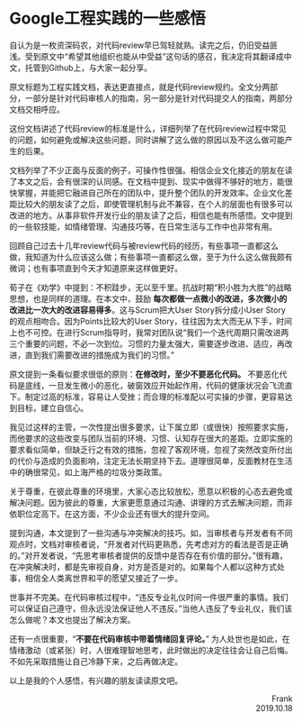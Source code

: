 # Google工程实践的一些感悟

自认为是一枚资深码农，对代码review早已驾轻就熟。读完之后，仍旧受益匪浅。受到原文中“希望其他组织也能从中受益”这句话的感召，我决定将其翻译成中文，托管到Github上，与大家一起分享。

原文标题为工程实践文档，表达更直接点，就是代码review规约。全文分两部分，一部分是针对代码审核人的指南，另一部分是针对代码提交人的指南，两部分文档交相呼应。

这份文档讲述了代码review的标准是什么，详细列举了在代码review过程中常见的问题，如何避免或解决这些问题，同时讲解了这么做的原因以及不这么做可能产生的后果。

文档列举了不少正面与反面的例子，可操作性很强。相信企业文化接近的朋友在读了本文之后，会有很深的认同感。在文档中提到、现实中做得不够好的地方，能很快掌握，并能把它融进自己所在的团队中，提升整个团队的开发效率。企业文化差距比较大的朋友读了之后，即使管理机制与此不兼容，在个人的层面也有很多可以改进的地方。从事非软件开发行业的朋友读了之后，相信也能有所感悟。文中提到的一些软技能，如情绪管理、沟通技巧等，在日常生活与工作中也非常有用。

回顾自己过去十几年review代码与被review代码的经历，有些事项一直都这么做，我知道为什么应该这么做；有些事项一直都这么做，至于为什么这么做我颇有微词；也有事项直到今天才知道原来这样做更好。

荀子在《劝学》中提到：不积跬步，无以至千里。抗战时期“积小胜为大胜”的战略思想，也是同样的道理。在本文中，鼓励 **每次都做一点微小的改进，多次微小的改进比一次大的改进容易得多**。这与Scrum把大User Story拆分成小User Story的观点相吻合。因为Points比较大的User Story，往往因为太大而无从下手，时间上也不可控。在进行Scrum指导时，我常对团队说“我们一个迭代周期只需改进两三个重要的问题，不必一次到位。习惯的力量太强大，需要逐步改进、适应，再改进，直到我们需要改进的措施成为我们的习惯。”

原文提到一条看似要求很低的原则：**在修改时，至少不要恶化代码。** 不要恶化代码是底线，一旦发生微小的恶化，破窗效应开始起作用，代码的健康状况会飞流直下。制定过高的标准，容易让人受挫；而合理的标准配以可实操的步骤，更容易达到目标，建立自信心。

我见过这样的主管，一次性提出很多要求，让下属立即（或很快）按照要求实施，而他要求的这些改变与团队当前的环境、习惯、认知存在很大的差距。立即实施的要求看似简单，但缺乏行之有效的措施，忽视了客观环境，忽视了突然改变所付出的代价与造成的负面影响，注定无法长期坚持下去。道理很简单，反面教材在生活中的确很常见，如上海严格的垃圾分类政策。

关于尊重，在彼此尊重的环境里，大家心态比较放松，愿意以积极的心态去避免或解决问题。因为彼此的尊重，大家更愿意通过沟通、讲理的方式去解决问题，而非依职位定高下。在这方面，不少企业还有很大的提升空间。

提到沟通，本文提到了一些沟通与冲突解决的技巧。如，当审核者与开发者有不同观点时，文档对审核者说，“开发者对代码更熟悉，先考虑对方的看法是否是正确的。”对开发者说，“先思考审核者提供的反馈中是否存在有价值的部分。”很有趣，在冲突解决时，都是先审视自身，对方是否是对的。如果每个人都以这种方式处事，相信全人类离世界和平的愿望又接近了一步。

世事并不完美。在代码审核过程中，“违反专业礼仪时间一件很严重的事情。我们可以保证自己遵守，但永远没法保证他人不违反。”当他人违反了专业礼仪，我们该怎么做呢？本文也提出了解决方案。

还有一点很重要，“**不要在代码审核中带着情绪回复评论。**” 为人处世也是如此，在情绪激动（或紧张）时，人很难理智地思考，此时做出的决定往往会让自己后悔。不如先采取措施让自己冷静下来，之后再做决定。

以上是我的个人感悟，有兴趣的朋友读读原文吧。

<p align="right">Frank<br>2019.10.18</p>

